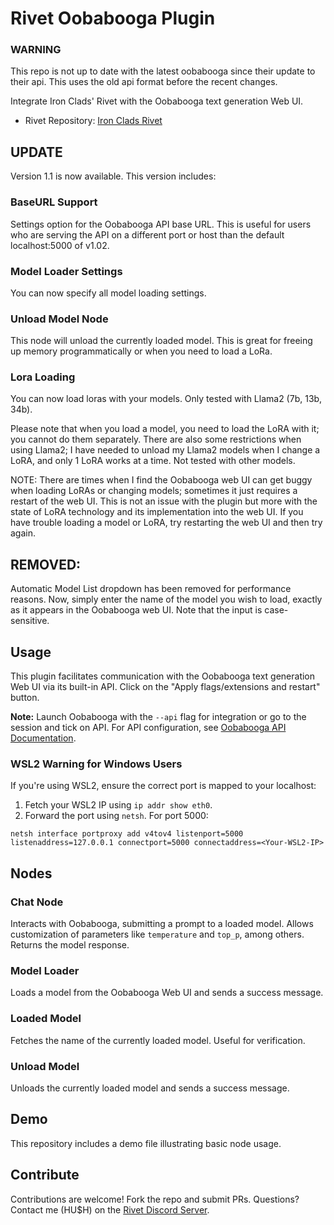 # Rivet Oobabooga Plugin

### WARNING
This repo is not up to date with the latest oobabooga since their update to their api.  This uses the old api format before the recent changes.

Integrate Iron Clads' Rivet with the Oobabooga text generation Web UI.

- Rivet Repository: [Iron Clads Rivet](https://github.com/Ironclad/rivet)

## UPDATE
Version 1.1 is now available. This version includes:

### BaseURL Support
Settings option for the Oobabooga API base URL. This is useful for users who are serving the API on a different port or host than the default localhost:5000 of v1.02.

### Model Loader Settings
You can now specify all model loading settings.

### Unload Model Node
This node will unload the currently loaded model. This is great for freeing up memory programmatically or when you need to load a LoRa.

### Lora Loading
You can now load loras with your models. Only tested with Llama2 (7b, 13b, 34b).

Please note that when you load a model, you need to load the LoRA with it; you cannot do them separately. There are also some restrictions when using Llama2; I have needed to unload my Llama2 models when I change a LoRA, and only 1 LoRA works at a time. Not tested with other models.

NOTE: There are times when I find the Oobabooga web UI can get buggy when loading LoRAs or changing models; sometimes it just requires a restart of the web UI. This is not an issue with the plugin but more with the state of LoRA technology and its implementation into the web UI. If you have trouble loading a model or LoRA, try restarting the web UI and then try again.

## REMOVED:
Automatic Model List dropdown has been removed for performance reasons. Now, simply enter the name of the model you wish to load, exactly as it appears in the Oobabooga web UI. Note that the input is case-sensitive.

<!-- ## Installation
Import the plugin using the following CDN link via the Rivet project settings:

```plaintext
https://cdn.jsdelivr.net/gh/hushaudio/rivet-oobabooga-plugin@main/dist/oobabooga-rivet-v1_1.js
``` -->

## Usage
This plugin facilitates communication with the Oobabooga text generation Web UI via its built-in API. Click on the "Apply flags/extensions and restart" button.

**Note:** Launch Oobabooga with the `--api` flag for integration or go to the session and tick on API. For API configuration, see [Oobabooga API Documentation](https://github.com/oobabooga/text-generation-webui#api).

### WSL2 Warning for Windows Users
If you're using WSL2, ensure the correct port is mapped to your localhost:

1. Fetch your WSL2 IP using `ip addr show eth0`.
2. Forward the port using `netsh`. For port 5000:

```plaintext
netsh interface portproxy add v4tov4 listenport=5000 listenaddress=127.0.0.1 connectport=5000 connectaddress=<Your-WSL2-IP>
```

## Nodes
### Chat Node
Interacts with Oobabooga, submitting a prompt to a loaded model. Allows customization of parameters like `temperature` and `top_p`, among others. Returns the model response.

### Model Loader
Loads a model from the Oobabooga Web UI and sends a success message.

### Loaded Model
Fetches the name of the currently loaded model. Useful for verification.

### Unload Model
Unloads the currently loaded model and sends a success message.

## Demo
This repository includes a demo file illustrating basic node usage.

## Contribute
Contributions are welcome! Fork the repo and submit PRs. Questions? Contact me (HU$H) on the [Rivet Discord Server](https://discord.gg/zEwFVVpvWE).
